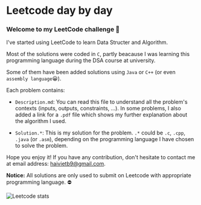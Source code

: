 # Leetcode day by day

### Welcome to my LeetCode challenge :partying_face:

   I've started using LeetCode to learn Data Structer and Algorithm.
   
   Most of the solutions were coded in ```C```, partly beacause I was learning this programming language during the DSA course at university.
   
   Some of them have been added solutions using ```Java``` or ```C++``` (or even ```assembly language```:grinning:).  

   Each problem contains:
   - ```Description.md```: You can read this file to understand all the problem's contexts (inputs, outputs, constraints, ...). In some problems, I also added a link for a ```.pdf``` file which shows my further explanation about the algorithm I used.
     
   - ```Solution.*```: This is my solution for the problem. ```.*``` could be ```.c```, ```.cpp```, ```.java``` (or ```.asm```), depending on the programming language I have chosen to solve the problem.
  
   Hope you enjoy it! If you have any contribution, don't hesitate to contact me at email address: haivietb9@gmail.com.

   __Notice:__ All solutions are only used to submit on Leetcode with appropriate programming language. :no_entry:

![Leetcode stats](https://leetcard.jacoblin.cool/haivietb9?theme=light&font=Noto%20Sans%20Rejang)

